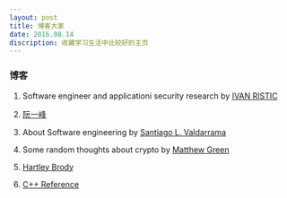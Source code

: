 ```yaml
---
layout: post
title: 博客大家
date: 2016.08.14
discription: 收藏学习生活中比较好的主页
---
```


### 博客

1. Software engineer and applicationi security research by [IVAN RISTIC](https://blog.ivanristic.com/)

2. [阮一峰](http://www.ruanyifeng.com/blog/)

3. About Software engineering by [Santiago L. Valdarrama](http://www.shiftedup.com/archive)

4. Some random thoughts about crypto by [Matthew Green](http://blog.cryptographyengineering.com/2016_08_01_archive.html)

5. [Hartley Brody](https://blog.hartleybrody.com/)

6. [C++ Reference](http://en.cppreference.com/w/cpp)
